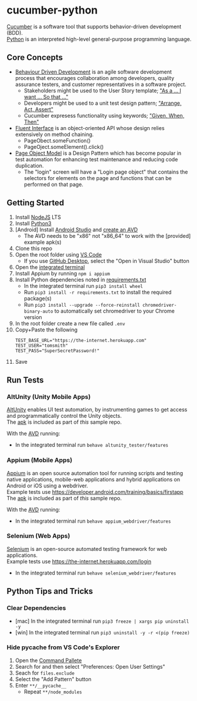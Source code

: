 # cucumber-python
[Cucumber](https://cucumber.io/) is a software tool that supports behavior-driven development (BDD).</br>
[Python](https://www.python.org/) is an interpreted high-level general-purpose programming language.

## Core Concepts
* [Behaviour Driven Development](https://en.wikipedia.org/wiki/Behavior-driven_development) is an agile software development process that encourages collaboration among developers, quality assurance testers, and customer representatives in a software project.
  * Stakeholders might be used to the User Story template; ["As a … I want … So that …"](https://martinfowler.com/bliki/UserStory.html)
  * Developers might be used to a unit test design pattern; ["Arrange, Act, Assert"](http://wiki.c2.com/?ArrangeActAssert)
  * Cucumber expresess functionality using keywords; ["Given, When, Then"](https://en.wikipedia.org/wiki/Given-When-Then)
* [Fluent Interface](https://en.wikipedia.org/wiki/Fluent_interface) is an object-oriented API whose design relies extensively on method chaining.
  * PageObect.someFunction()
  * PageOject.someElement().click()
* [Page Object Model](https://www.selenium.dev/documentation/en/guidelines_and_recommendations/page_object_models/) is a Design Pattern which has become popular in test automation for enhancing test maintenance and reducing code duplication.</br>
  * The "login" screen will have a "Login page object" that contains the selectors for elements on the page and functions that can be performed on that page.

## Getting Started
1. Install [NodeJS](https://nodejs.org/en/) LTS
1. Install [Python3](https://www.python.org/downloads/)
1. [Android] Install [Android Studio](https://developer.android.com/studio) and [create an AVD](https://developer.android.com/studio/run/managing-avds)
   * The AVD needs to be "x86" not "x86_64" to work with the [provided] example apk(s)
1. Clone this repo
1. Open the root folder using [VS Code](https://code.visualstudio.com/)
   * If you use [GitHub Desktop](https://desktop.github.com/), select the "Open in Visual Studio" button
1. Open the [integrated terminal](https://code.visualstudio.com/docs/editor/integrated-terminal)
1. Install Appium  by running `npm i appium`
1. Install Python dependencies noted in [requirements.txt](/requirements.txt)
   * In the integrated terminal run `pip3 install wheel`
   * Run `pip3 install -r requirements.txt` to install the required package(s)
   * Run `pip3 install --upgrade --force-reinstall chromedriver-binary-auto` to automatically set chromedriver to your Chrome version
1. In the root folder create a new file called `.env`
1. Copy+Paste the following
   ```
   TEST_BASE_URL="https://the-internet.herokuapp.com"
   TEST_USER="tomsmith"
   TEST_PASS="SuperSecretPassword!"
   ```
1. Save

## Run Tests

### AltUnity (Unity Mobile Apps)
[AltUnity](https://altom.gitlab.io/altunity/altunitytester) enables UI test automation, by instrumenting games to get access and programmatically control the Unity objects.</br>
The [apk](/trashcat.apk) is included as part of _this_ sample repo.

With the [AVD](https://developer.android.com/studio/run/emulator-commandline) running:
   * In the integrated terminal run `behave altunity_tester/features`

### Appium (Mobile Apps)
[Appium](https://appium.io) is an open source automation tool for running scripts and testing native applications, mobile-web applications and hybrid applications on Android or iOS using a webdriver.</br>
Example tests use https://developer.android.com/training/basics/firstapp</br>
The [apk](/app-debug.apk) is included as part of _this_ sample repo.

With the [AVD](https://developer.android.com/studio/run/emulator-commandline) running:
   * In the integrated terminal run `behave appium_webdriver/features`

### Selenium (Web Apps)
[Selenium](https://selenium.dev) is an open-source automated testing framework for web applications.</br>
Example tests use https://the-internet.herokuapp.com/login

   * In the integrated terminal run `behave selenium_webdriver/features`

## Python Tips and Tricks

### Clear Dependencies

   * [mac] In the integrated terminal run `pip3 freeze | xargs pip uninstall -y`
   * [win] In the integrated terminal run `pip3 uninstall -y -r <(pip freeze)`

### Hide pycache from VS Code's Explorer
1. Open the [Command Pallete](https://code.visualstudio.com/docs/getstarted/userinterface#_command-palette)
1. Search for and then select "Preferences: Open User Settings"
1. Seach for `files.exclude`
1. Select the "Add Pattern" button
1. Enter `**/__pycache__`
   - Repeat `**/node_modules`
